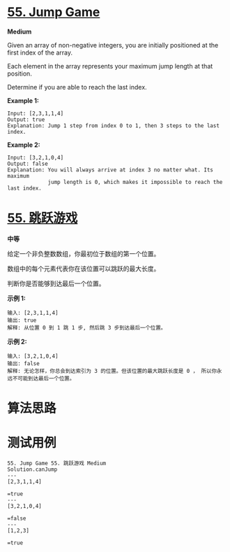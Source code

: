 # [55. Jump Game][enTitle]

**Medium**

Given an array of non-negative integers, you are initially positioned at the first index of the array.

Each element in the array represents your maximum jump length at that position.

Determine if you are able to reach the last index.

**Example 1:** 

```
Input: [2,3,1,1,4]
Output: true
Explanation: Jump 1 step from index 0 to 1, then 3 steps to the last index.

```

**Example 2:** 

```
Input: [3,2,1,0,4]
Output: false
Explanation: You will always arrive at index 3 no matter what. Its maximum
             jump length is 0, which makes it impossible to reach the last index.

```
# [55. 跳跃游戏][cnTitle]

**中等**

给定一个非负整数数组，你最初位于数组的第一个位置。

数组中的每个元素代表你在该位置可以跳跃的最大长度。

判断你是否能够到达最后一个位置。

**示例 1:** 

```
输入: [2,3,1,1,4]
输出: true
解释: 从位置 0 到 1 跳 1 步, 然后跳 3 步到达最后一个位置。

```

**示例 2:** 

```
输入: [3,2,1,0,4]
输出: false
解释: 无论怎样，你总会到达索引为 3 的位置。但该位置的最大跳跃长度是 0 ， 所以你永远不可能到达最后一个位置。

```


# 算法思路

# 测试用例
```
55. Jump Game 55. 跳跃游戏 Medium
Solution.canJump
---
[2,3,1,1,4]

=true
---
[3,2,1,0,4]

=false
---
[1,2,3]

=true
```

[enTitle]: https://leetcode.com/problems/jump-game/
[cnTitle]: https://leetcode-cn.com/problems/jump-game/
